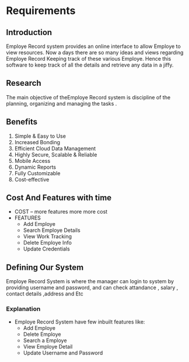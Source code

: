 # Requirements
## Introduction
Employe Record system provides an online interface to allow Employe to view resources. Now a days there are so many ideas and views regarding Employe Record Keeping track of these various Employe. Hence this software to keep track of all the details and retrieve any data in a jiffy.

## Research
The main objective of theEmploye Record system is discipline of the planning, organizing and managing the tasks . 

## Benefits
1. Simple & Easy to Use
2. Increased Bonding
3. Efficient Cloud Data Management
4. Highly Secure, Scalable & Reliable
5. Mobile Access
6. Dynamic Reports
7. Fully Customizable
8. Cost-effective

## Cost And Features with time
* COST – more features more more cost
* FEATURES
   * Add Employe
   * Search Employe Details
   * View Work Tracking
   * Delete Employe Info
   * Update Credentials

## Defining Our System
Employe Record System is where the manager can login to system by providing username and password, 
and can check attandance , salary , contact details ,address and Etc

### Explanation
* Employe Record System have few inbuilt features like:
    * Add Employe
    * Delete Employe
    * Search a Employe
    * View Employe Detail
    * Update Username and Password
